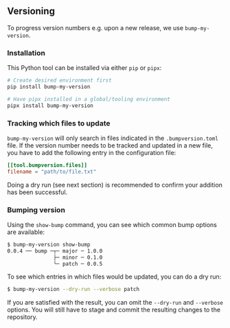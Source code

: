 ## Versioning

To progress version numbers e.g. upon a new release, we use `bump-my-version`.

### Installation
This Python tool can be installed via either `pip` or `pipx`:

```bash
# Create desired environment first
pip install bump-my-version

# Have pipx installed in a global/tooling environment
pipx install bump-my-version
```

### Tracking which files to update
`bump-my-version` will only search in files indicated in the `.bumpversion.toml` file.
If the version number needs to be tracked and updated in a new file, you have to add
the following entry in the configuration file:

```toml
[[tool.bumpversion.files]]
filename = "path/to/file.txt"
```

Doing a dry run (see next section) is recommended to confirm your addition has been
successful.

### Bumping version
Using the `show-bump` command, you can see which common bump options are available:

```bash
$ bump-my-version show-bump
0.0.4 ── bump ─┬─ major ─ 1.0.0
               ├─ minor ─ 0.1.0
               ╰─ patch ─ 0.0.5
```

To see which entries in which files would be updated, you can do a dry run:
```bash
$ bump-my-version --dry-run --verbose patch
```

If you are satisfied with the result, you can omit the `--dry-run` and `--verbose` options.
You will still have to stage and commit the resulting changes to the repository.
